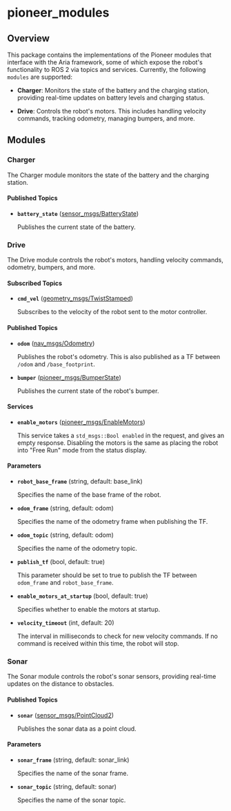 # pioneer_modules

## Overview

This package contains the implementations of the Pioneer modules that interface with the Aria framework, some of which expose the robot's functionality to ROS 2 via topics and services. Currently, the following `modules` are supported:

* **Charger**: Monitors the state of the battery and the charging station, providing real-time updates on battery levels and charging status.

* **Drive**: Controls the robot's motors. This includes handling velocity commands, tracking odometry, managing bumpers, and more.

## Modules

### Charger

The Charger module monitors the state of the battery and the charging station.

#### Published Topics

* **`battery_state`** ([sensor_msgs/BatteryState])

	Publishes the current state of the battery.

### Drive

The Drive module controls the robot's motors, handling velocity commands, odometry, bumpers, and more.

#### Subscribed Topics

* **`cmd_vel`** ([geometry_msgs/TwistStamped])

	Subscribes to the velocity of the robot sent to the motor controller.

#### Published Topics

* **`odom`** ([nav_msgs/Odometry])

	Publishes the robot's odometry. This is also published as a TF between `/odom` and `/base_footprint`.

* **`bumper`** ([pioneer_msgs/BumperState])

	Publishes the current state of the robot's bumper.

#### Services

* **`enable_motors`** ([pioneer_msgs/EnableMotors])

	This service takes a `std_msgs::Bool enabled` in the request, and gives an empty response. Disabling the motors is the same as placing the robot into "Free Run" mode from the status display.

#### Parameters

* **`robot_base_frame`** (string, default: base_link)

	Specifies the name of the base frame of the robot.

* **`odom_frame`** (string, default: odom)

	Specifies the name of the odometry frame when publishing the TF.

* **`odom_topic`** (string, default: odom)

	Specifies the name of the odometry topic.

* **`publish_tf`** (bool, default: true)

	This parameter should be set to true to publish the TF between `odom_frame` and `robot_base_frame`.

* **`enable_motors_at_startup`** (bool, default: true)

	Specifies whether to enable the motors at startup.

* **`velocity_timeout`** (int, default: 20)

	The interval in milliseconds to check for new velocity commands. If no command is received within this time, the robot will stop.

### Sonar

The Sonar module controls the robot's sonar sensors, providing real-time updates on the distance to obstacles.

#### Published Topics

* **`sonar`** ([sensor_msgs/PointCloud2])

	Publishes the sonar data as a point cloud.

#### Parameters

* **`sonar_frame`** (string, default: sonar_link)

	Specifies the name of the sonar frame.

* **`sonar_topic`** (string, default: sonar)

	Specifies the name of the sonar topic.


[nav_msgs/Odometry]: http://docs.ros2.org/jazzy/api/nav_msgs/msg/Odometry.html
[geometry_msgs/TwistStamped]: http://docs.ros2.org/jazzy/api/geometry_msgs/msg/TwistStamped.html
[sensor_msgs/BatteryState]: https://docs.ros2.org/jazzy/api/sensor_msgs/msg/BatteryState.html
[sensor_msgs/PointCloud2]: http://docs.ros2.org/jazzy/api/sensor_msgs/msg/PointCloud2.html
[pioneer_msgs/BumperState]: ../pioneer_msgs/msg/BumperState.msg
[pioneer_msgs/EnableMotors]: ../pioneer_msgs/srv/EnableMotors.srv
